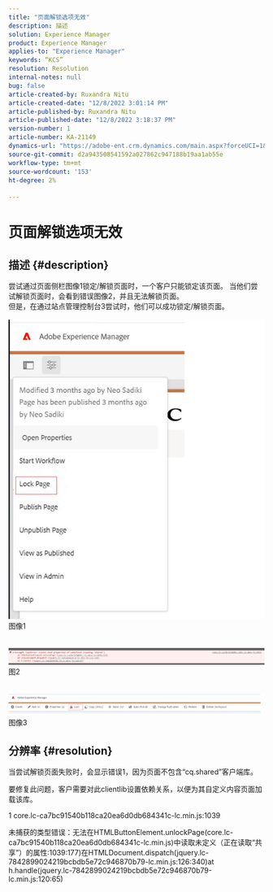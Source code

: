```yaml
---
title: "页面解锁选项无效"
description: 描述
solution: Experience Manager
product: Experience Manager
applies-to: "Experience Manager"
keywords: “KCS”
resolution: Resolution
internal-notes: null
bug: false
article-created-by: Ruxandra Nitu
article-created-date: "12/8/2022 3:01:14 PM"
article-published-by: Ruxandra Nitu
article-published-date: "12/8/2022 3:18:37 PM"
version-number: 1
article-number: KA-21149
dynamics-url: "https://adobe-ent.crm.dynamics.com/main.aspx?forceUCI=1&pagetype=entityrecord&etn=knowledgearticle&id=6c4cce23-0977-ed11-81aa-6045bd006a22"
source-git-commit: d2a943508541592a027862c947188b19aa1ab55e
workflow-type: tm+mt
source-wordcount: '153'
ht-degree: 2%

---
```


# 页面解锁选项无效

## 描述 {#description}

尝试通过页面侧栏图像1锁定/解锁页面时，一个客户只能锁定该页面。 当他们尝试解锁页面时，会看到错误图像2，并且无法解锁页面。 <br>但是，在通过站点管理控制台3尝试时，他们可以成功锁定/解锁页面。<br> <br>![](assets/___b57d848c-0b77-ed11-81aa-6045bd006a22___.png)<br>图像1<br> <br> <br>![](assets/___41e58f92-0b77-ed11-81aa-6045bd006a22___.png)<br>图2<br> <br> <br>![](assets/___43e58f92-0b77-ed11-81aa-6045bd006a22___.png)<br>图像3

## 分辨率 {#resolution}


当尝试解锁页面失败时，会显示错误1，因为页面不包含“cq.shared”客户端库。

要修复此问题，客户需要对此clientlib设置依赖关系，以便为其自定义内容页面加载该库。





1 core.lc-ca7bc91540b118ca20ea6d0db684341c-lc.min.js:1039

未捕获的类型错误：无法在HTMLButtonElement.unlockPage(core.lc-ca7bc91540b118ca20ea6d0db684341c-lc.min.js)中读取未定义（正在读取“共享”）的属性:1039:177)在HTMLDocument.dispatch(jquery.lc-7842899024219bcbdb5e72c946870b79-lc.min.js:126:340)at h.handle(jquery.lc-7842899024219bcbdb5e72c946870b79-lc.min.js:120:65)
